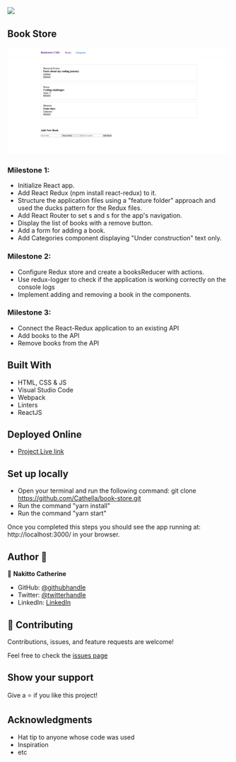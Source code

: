 ![](https://img.shields.io/badge/Microverse-blueviolet)

## Book Store
![screenshot](./screenshot.png)

### Milestone 1:
- Initialize React app.
- Add React Redux (npm install react-redux) to it.
- Structure the application files using a "feature folder" approach and used the ducks pattern for the Redux files.
- Add React Router to set s and s for the app's navigation.
- Display the list of books with a remove button.
- Add a form for adding a book.
- Add Categories component displaying "Under construction" text only.

### Milestone 2:
- Configure Redux store and create a booksReducer with actions.
- Use redux-logger to check if the application is working correctly on the console logs
- Implement adding and removing a book in the components.

### Milestone 3:
- Connect the React-Redux application to an existing API
- Add books to the API
- Remove books from the API

## Built With

- HTML, CSS & JS
- Visual Studio Code
- Webpack
- Linters
- ReactJS

## Deployed Online
- [Project Live link]()


## Set up locally

- Open your terminal and run the following command: git clone https://github.com/Cathella/book-store.git
- Run the command "yarn install"
- Run the command "yarn start"

Once you completed this steps you should see the app running at: http://localhost:3000/ in your browser.

## Author 👤

👤 **Nakitto Catherine**

- GitHub: [@githubhandle](https://github.com/Cathella)
- Twitter: [@twitterhandle](https://twitter.com/cathella9)
- LinkedIn: [LinkedIn](https://www.linkedin.com/in/nakitto-catherine2020/)

## 🤝 Contributing

Contributions, issues, and feature requests are welcome!

Feel free to check the [issues page](https://github.com/Cathella/book-store/issues)

## Show your support

Give a ⭐️ if you like this project!

## Acknowledgments

- Hat tip to anyone whose code was used
- Inspiration
- etc